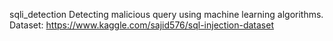sqli_detection
Detecting malicious query using machine learning algorithms.
Dataset: https://www.kaggle.com/sajid576/sql-injection-dataset

